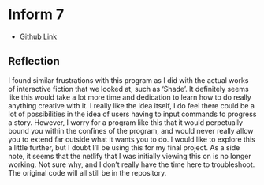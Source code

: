 # Inform 7

- [Github Link](https://github.com/christiendariol/Inform-7-Story/blob/main/example.inform/Source/story.ni)

## Reflection
I found similar frustrations with this program as I did with the actual works of interactive fiction that we looked at, such as ‘Shade’. It definitely seems like this would take a lot more time and dedication to learn how to do really anything creative with it. I really like the idea itself, I do feel there could be a lot of possibilities in the idea of users having to input commands to progress a story. However, I worry for a program like this that it would perpetually bound you within the confines of the program, and would never really allow you to extend far outside what it wants you to do. 
I would like to explore this a little further, but I doubt I’ll be using this for my final project. 
As a side note, it seems that the netlify that I was initially viewing this on is no longer working. Not sure why, and I don’t really have the time here to troubleshoot. The original code will all still be in the repository. 
